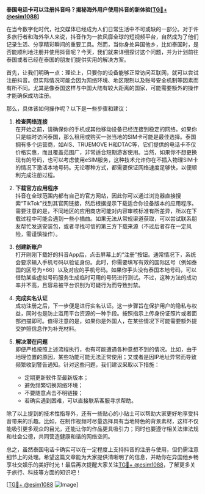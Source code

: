 **泰国电话卡可以注册抖音吗？揭秘海外用户使用抖音的新体验[[TG💪+ @esim1088](https://t.me/s/esim1088)]**

在当今数字化时代，社交媒体已经成为人们日常生活中不可或缺的一部分。对于许多旅行者和海外华人来说，抖音作为一款风靡全球的短视频平台，自然成为了他们记录生活、分享精彩瞬间的重要工具。然而，当你身处异国他乡，比如泰国时，是否能顺利地注册并使用抖音呢？今天，我们就来详细探讨这个问题，并为计划前往泰国或者已经在泰国的朋友们提供实用的解决方案。

首先，让我们明确一点：理论上，只要你的设备能够正常访问互联网，就可以尝试注册抖音。但实际情况可能会因为网络环境、地区限制以及账号安全机制等因素而有所不同。尤其是像泰国这样与中国大陆有较大距离的国家，可能需要额外的操作才能确保成功注册。

那么，具体该如何操作呢？以下是一些步骤和建议：

1. **检查网络连接**  
   在开始之前，请确保你的手机或其他移动设备已经连接到稳定的网络。如果你只是临时访问泰国，那么租用或购买一张当地的SIM卡可能是最佳选择。泰国拥有多个运营商，如AIS、TRUEMOVE H和DTAC等，它们提供的电话卡不仅价格实惠，而且覆盖范围广，非常适合短期游客使用。当然，如果你不想更换现有的号码，也可以考虑使用eSIM服务，这种技术允许你在不插入物理SIM卡的情况下激活本地号码。无论哪种方式，都需要保证网络速度足够快，以便顺利完成注册过程。

2. **下载官方应用程序**  
   抖音在全球范围内都有自己的官方网站，因此你可以通过浏览器直接搜索“TikTok”找到其官网链接，然后根据提示下载适合你设备版本的应用程序。需要注意的是，不同地区的应用商店可能对内容审核标准有所差异，所以在下载过程中可能会遇到一些小插曲。如果无法从常规渠道获取，可以尝试联系朋友帮忙发送安装包，或者寻找可信的第三方下载来源（不过后者存在一定风险，需谨慎操作）。

3. **创建新账户**  
   打开刚刚下载好的抖音App后，点击屏幕上的“注册”按钮。通常情况下，系统会要求输入手机号码以验证身份。此时，你需要填写有效的国际区号（例如泰国的区号为+66）以及对应的手机号码。如果你手头没有泰国本地号码，可以借助某些虚拟号码服务生成临时可用的号码进行测试。不过，这种方法的成功率并不高，且容易被平台识别为可疑行为而导致封禁。

4. **完成实名认证**  
   成功注册之后，下一步便是进行实名认证。这一步骤旨在保护用户的隐私与权益，同时也是防止滥用平台资源的一种手段。按照指示上传身份证照片或者面部扫描即可。值得注意的是，如果你是外国人，在某些情况下可能需要额外提交护照信息作为补充材料。

5. **解决潜在问题**  
   即便严格按照上述流程执行，也有可能遭遇各种意想不到的情况。比如，由于地理位置的原因，某些功能可能无法正常使用；又或者是因IP地址异常而导致频繁收到警告通知。针对这些问题，我们建议采取以下措施：
   - 定期更新软件至最新版本；
   - 避免频繁切换网络环境；
   - 不要随意点击不明链接；
   - 若确实遇到困难，可以直接联系客服寻求帮助。

除了以上提到的技术性指导外，还有一些贴心的小贴士可以帮助大家更好地享受抖音带来的乐趣。比如，在制作视频时尽量选择具有当地特色的背景素材，这样不仅能吸引更多观众的目光，还能让你的作品更具吸引力；同时也要遵守相关法律法规和社会公德，共同营造健康和谐的网络空间。

总之，虽然泰国电话卡确实可以在一定程度上支持抖音的注册与使用，但仍需注意细节上的处理。希望这篇文章能为大家提供清晰明了的信息，并助你在异国他乡畅享社交娱乐的美好时光！最后再次提醒大家关注[TG💪+ @esim1088](https://t.me/s/esim1088)，了解更多关于旅行、科技等方面的知识吧！

[[TG💪+ @esim1088](https://t.me/s/esim1088) ![Image](https://i.postimg.cc/4NQfJmqS/Snipaste-2025-05-13-00-14-12.png)]